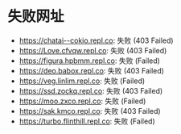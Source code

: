 # 失败网址
- https://chatai--cokio.repl.co: 失败 (403
Failed)
- https://Love.cfvqw.repl.co: 失败 (403
Failed)
- https://figura.hpbmm.repl.co: 失败 (Failed)
- https://deo.babox.repl.co: 失败 (403
Failed)
- https://veg.linlim.repl.co: 失败 (Failed)
- https://ssd.zockq.repl.co: 失败 (403
Failed)
- https://moo.zxco.repl.co: 失败 (Failed)
- https://sak.kmco.repl.co: 失败 (403
Failed)
- https://turbo.flinthill.repl.co: 失败 (Failed)
